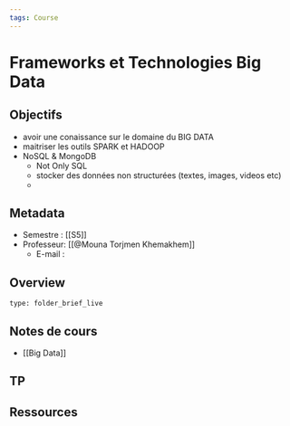 ```yaml
---
tags: Course
---
```


# Frameworks et Technologies Big Data 
## Objectifs 
* avoir une conaissance sur le domaine du BIG DATA 
* maitriser les outils SPARK et HADOOP
* NoSQL & MongoDB
	* Not Only SQL 
	* stocker des données non structurées (textes, images, videos etc)
	* 
## Metadata
* Semestre : [[S5]]
* Professeur: [[@Mouna Torjmen Khemakhem]]
	* E-mail : 
## Overview
 
```ccard
type: folder_brief_live
```
 
## Notes de cours
* [[Big Data]]
## TP
## Ressources 